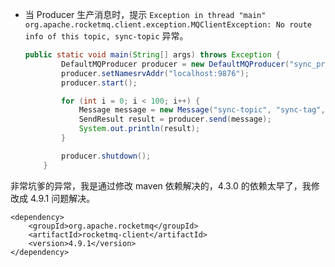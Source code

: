 - 当 Producer 生产消息时，提示 `Exception in thread "main" org.apache.rocketmq.client.exception.MQClientException: No route info of this topic, sync-topic` 异常。

    ```java
    public static void main(String[] args) throws Exception {
            DefaultMQProducer producer = new DefaultMQProducer("sync_producer_group");
            producer.setNamesrvAddr("localhost:9876");
            producer.start();

            for (int i = 0; i < 100; i++) {
                Message message = new Message("sync-topic", "sync-tag", ("Hello RocketMQ" + i).getBytes(StandardCharsets.UTF_8));
                SendResult result = producer.send(message);
                System.out.println(result);
            }

            producer.shutdown();
        }
    ```

非常坑爹的异常，我是通过修改 maven 依赖解决的，4.3.0 的依赖太早了，我修改成 4.9.1 问题解决。

```
<dependency>
    <groupId>org.apache.rocketmq</groupId>
    <artifactId>rocketmq-client</artifactId>
    <version>4.9.1</version>
</dependency>
```